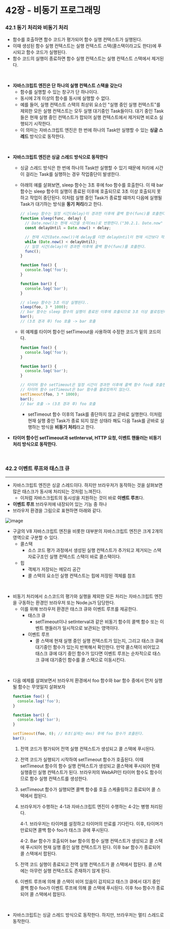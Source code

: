 

# 42장 - 비동기 프로그래밍

### 42.1 동기 처리와 비동기 처리

- 함수를 호출하면 함수 코드가 평가되어 함수 실행 컨텍스트가 실행된다.
- 이때 생성된 함수 실행 컨텍스트는 실행 컨텍스트 스택(콜스택이라고도 한다)에 푸시되고 함수 코드가 실행된다.
- 함수 코드의 실행이 종료하면 함수 실행 컨텍스트는 실행 컨텍스트 스택에서 제거된다.

<br>

- **자바스크립트 엔진은 단 하나의 실행 컨텍스트 스택을 갖는다**
  - 함수를 실행할 수 있는 창구가 단 하나이다.
  - 동시에 2개 이상의 함수를 동시에 실행할 수 없다.
  - 예를 들어, 실행 컨텍스트 스택의 최상위 요소인 "실행 중인 실행 컨텍스트"를 제외한 모든 실행 컨텍스트는 모두 실행 대기중인 Task들이다. 대기 중인 Task들은 현재 실행 중인 컨텍스트가 팝되어 실행 컨텍스트에서 제거되면 비로소 실행되기 시작한다.
  - 이 의미는 자바스크립트 엔진은 한 번에 하나의 Task만 실행할 수 있는 **싱글 스레드** 방식으로 동작한다.

<br>

- **자바스크립트 엔진은 싱글 스레드 방식으로 동작한다**

  - 싱글 스레드 방식은 한 번에 하나의 Task만 실행할 수 있기 때문에 처리에 시간이 걸리는 Task를 실행하는 경우 작업중단이 발생한다.

  - 아래의 예를 살펴보면, sleep 함수는 3초 후에 foo 함수를 호출한다. 이 때 bar 함수는 sleep 함수의 실행이 종료된 이후에 호출되므로 3초 이상 호출되지 못하고 작업이 중단된다. 이처럼 실행 중인 Task가 종료할 떄까지 다음에 실행될 Task가 대기하는 방식을 **동기 처리**라고 한다.

    ```javascript
    // sleep 함수는 일정 시간(delay)이 경과한 이후에 콜백 함수(func)를 호출한다.
    function sleep(func, delay) {
      // Date.now()는 현재 시간을 숫자(ms)로 반환한다.("30.2.1. Date.now" 참고)
      const delayUntil = Date.now() + delay;
    
      // 현재 시간(Date.now())에 delay를 더한 delayUntil이 현재 시간보다 작으면 계속 반복한다.
      while (Date.now() < delayUntil);
      // 일정 시간(delay)이 경과한 이후에 콜백 함수(func)를 호출한다.
      func();
    }
    
    function foo() {
      console.log('foo');
    }
    
    function bar() {
      console.log('bar');
    }
    
    // sleep 함수는 3초 이상 실행된다..
    sleep(foo, 3 * 1000);
    // bar 함수는 sleep 함수의 실행이 종료된 이후에 호출되므로 3초 이상 블로킹된다.
    bar();
    // (3초 경과 후) foo 호출 -> bar 호출
    ```

  - 위 예제를 타이머 함수인 setTimeout을 사용하여 수정한 코드가 밑의 코드이다.

    ```javascript
    function foo() {
      console.log('foo');
    }
    
    function bar() {
      console.log('bar');
    }
    
    // 타이머 함수 setTimeout은 일정 시간이 경과한 이후에 콜백 함수 foo를 호출한다.
    // 타이머 함수 setTimeout은 bar 함수를 블로킹하지 않는다.
    setTimeout(foo, 3 * 1000);
    bar();
    // bar 호출 -> (3초 경과 후) foo 호출
    ```

    - setTimeout 함수 이후의 Task를 중단하지 않고 곧바로 실행한다. 이처럼 현재 실행 중인 Task가 종료 되지 않은 상태라 해도 다음 Task를 곧바로 실행하는 방식을 **비동기 처리**라고 한다.

- **타이머 함수인 setTimeout과 setInterval, HTTP 요청, 이벤트 핸들러는 비동기 처리 방식으로 동작한다.**

<br>

### 42.2 이벤트 루프와 태스크 큐

---

- 자바스크립트 엔진은 싱글 스레드이다. 하지만 브라우저가 동작하는 것을 살펴보면 많은 태스크가 동시에 처리되는 것처럼 느껴진다.
  - 이처럼 자바스크립트의 동시성을 지원하는 것이 바로 **이벤트 루프**다.
- **이벤트 루프** 브라우저에 내장되어 있는 기능 중 하나
- 브라우저 환경을 그림으로 표현하면 아래와 같다.

![image](https://user-images.githubusercontent.com/64825713/140919789-78b95dca-3705-4b69-bbab-bd5b4e519fa8.png)


- 구글의 V8 자바스크립트 엔진을 비롯한 대부분의 자바스크립트 엔진은 크게 2개의 영역으로 구분할 수 있다.
  - 콜스택
    - 소스 코드 평가 과정에서 생성된 실행 컨텍스트가 추가되고 제거되는 스택 자료구조인 실행 컨텍스트 스택이 바로 콜스택이다.
  - 힙
    - 객체가 저장되는 메모리 공간
    - 콜 스택의 요소인 실행 컨텍스트는 힙에 저장된 객체를 참조

<br>

- 비동기 처리에서 소스코드의 평가와 실행을 제외한 모든 처리는 자바스크립트 엔진을 구동하는 환경인 브라우저 또는 Node.js가 담당한다.
  - 이를 위해 브라우저 환경은 태스크 큐와 이벤트 루프를 제공한다.
    - 태스크 큐
      - setTimeout이나 setInterval과 같은 비동기 함수의 콜백 함수 또는 이벤트 핸들러가 일시적으로 보관되는 영역이다.
    - 이벤트 루프
      - 콜 스택에 현재 실행 중인 실행 컨텍스트가 있는지, 그리고 태스크 큐에 대기중인 함수가 있는지 반복해서 확인한다. 만약 콜스택이 비어있고 태스크 큐에 대기 중인 함수가 있다면 이벤트 루프는 순차적으로 태스크 큐에 대기중인 함수를 콜 스택으로 이동시킨다.

<br>

- 다음 예제를 살펴보면서 브라우저 환경에서 foo 함수와 bar 함수 중에서 먼저 실행될 함수는 무엇일지 살펴보자

  ```javascript
  function foo() {
    console.log('foo');
  }
  
  function bar() {
    console.log('bar');
  }
  
  setTimeout(foo, 0); // 0초(실제는 4ms) 후에 foo 함수가 호출된다.
  bar();
  ```

  1. 전역 코드가 평가되어 전역 실행 컨텍스트가 생성되고 콜 스택에 푸시된다.

  2. 전역 코드가 실행되기 시작하여 setTimeout 함수가 호출된다. 이때 setTimeout 함수의 함수 실행 컨텍스트가 생성되고 콜스택에 푸시되어 현재 실행중인 실행 컨텍스트가 된다. 브라우저의 WebAPI인 타이머 함수도 함수이므로 함수 실행 컨텍스트를 생성한다.

  3. setTimeout 함수가 실행되면 콜백 함수를 호출 스케줄링하고 종료되어 콜 스택에서 팝된다.

  4. 브라우저가 수행하는 4-1과 자바스크립트 엔진이 수행하는 4-2는 병행 처리된다.

     4-1. 브라우저는 타이머를 설정하고 타이머의 만료를 기다린다. 이후, 타이머가 만료되면 콜백 함수 foo가 태스크 큐에 푸시된다.

     4-2. Bar 함수가 호출되어 bar 함수의 함수 실행 컨텍스트가 생성되고 콜 스택에 푸시되어 현재 실행 중인 실행 컨텍스트가 된다. 이후 bar 함수가 종료되어 콜 스택에서 팝된다.

  5. 전역 코드 실행이 종료되고 전역 실행 컨텍스트가 콜 스택에서 팝된다. 콜 스택에는 아무런 실행 컨텍스트도 존재하기 않게 된다.
  6. 이벤트 루프에 의해 콜 스택이 비어 있음이 감지되고 태스크 큐에서 대기 중인 콜백 함수 foo가 이벤트 루프에 의해 콜 스택에 푸시된다. 이후 foo 함수가 종료되어 콜 스택에서 팝된다.



<br>

- 자바스크립트는 싱글 스레드 방식으로 동작한다. 하지만, 브라우저는 멀티 스레드로 동작한다.

